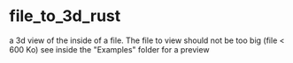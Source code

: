 # file_to_3d_rust
a 3d view of the inside of a file. The file to view should not be too big (file < 600 Ko)
see inside the "Examples" folder for a preview
